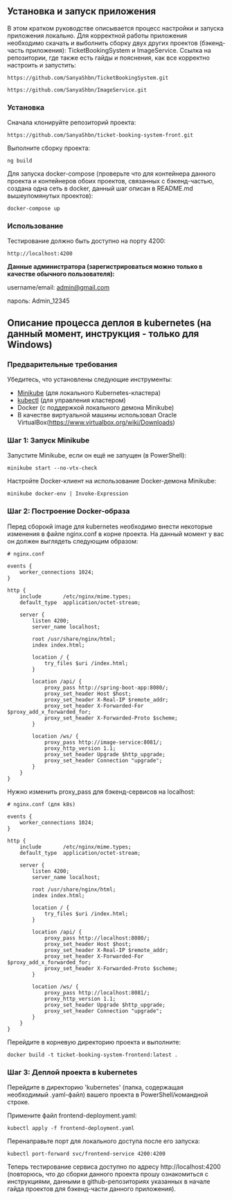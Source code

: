 ## Установка и запуск приложения

В этом кратком руководстве описывается процесс настройки и запуска приложения локально.
Для корректной работы приложения необходимо скачать и выболнить сборку двух других проектов (бэкенд-часть приложения): TicketBookingSystem и ImageService.
Ссылка на репозитории, где также есть гайды и пояснения, как все корректно настроить и запустить: 

```
https://github.com/SanyaShbn/TicketBookingSystem.git

https://github.com/SanyaShbn/ImageService.git
```

### Установка

Сначала клонируйте репозиторий проекта:

```
https://github.com/SanyaShbn/ticket-booking-system-front.git
```

Выполните сборку проекта:

```
ng build
```

Для запуска docker-compose (проверьте что для контейнера данного проекта и контейнеров обоих проектов, связанных с бэкенд-частью, создана одна сеть в docker, данный шаг описан в README.md вышеупомянутых проектов):

```
docker-compose up
```

### Использование

Тестирование должно быть доступно на порту 4200:

```
http://localhost:4200
```

**Данные администратора (зарегистрироваться можно только в качестве обычного пользователя):**

username/email: admin@gmail.com

пароль: Admin_12345

## Описание процесса деплоя в kubernetes (на данный момент, инструкция - только для Windows)

### Предварительные требования

Убедитесь, что установлены следующие инструменты:

- [Minikube](https://minikube.sigs.k8s.io/docs/start/) (для локального Kubernetes-кластера)
- [kubectl](https://kubernetes.io/docs/tasks/tools/) (для управления кластером)
- Docker (с поддержкой локального демона Minikube)
- В качестве виртуальной машины использовал Oracle VirtualBox(https://www.virtualbox.org/wiki/Downloads)

### Шаг 1: Запуск Minikube

Запустите Minikube, если он ещё не запущен (в PowerShell):

```
minikube start --no-vtx-check
```

Настройте Docker-клиент на использование Docker-демона Minikube:

```
minikube docker-env | Invoke-Expression
```

### Шаг 2: Построение Docker-образа

Перед сборокй image для kubernetes необходимо внести некоторые изменения в файле nginx.conf в корне проекта. На данный момент у вас он должен выглядеть следующим образом:

```
# nginx.conf

events {
    worker_connections 1024;
}

http {
    include       /etc/nginx/mime.types;
    default_type  application/octet-stream;

    server {
        listen 4200;
        server_name localhost;

        root /usr/share/nginx/html;
        index index.html;

        location / {
            try_files $uri /index.html;
        }

        location /api/ {
            proxy_pass http://spring-boot-app:8080/;
            proxy_set_header Host $host;
            proxy_set_header X-Real-IP $remote_addr;
            proxy_set_header X-Forwarded-For $proxy_add_x_forwarded_for;
            proxy_set_header X-Forwarded-Proto $scheme;
        }

        location /ws/ {
            proxy_pass http://image-service:8081/;
            proxy_http_version 1.1;
            proxy_set_header Upgrade $http_upgrade;
            proxy_set_header Connection "upgrade";
        }
    }
}
```

Нужно изменить proxy_pass для бэкенд-сервисов на localhost:

```
# nginx.conf (для k8s)

events {
    worker_connections 1024;
}

http {
    include       /etc/nginx/mime.types;
    default_type  application/octet-stream;

    server {
        listen 4200;
        server_name localhost;

        root /usr/share/nginx/html;
        index index.html;

        location / {
            try_files $uri /index.html;
        }

        location /api/ {
            proxy_pass http://localhost:8080/;
            proxy_set_header Host $host;
            proxy_set_header X-Real-IP $remote_addr;
            proxy_set_header X-Forwarded-For $proxy_add_x_forwarded_for;
            proxy_set_header X-Forwarded-Proto $scheme;
        }

        location /ws/ {
            proxy_pass http://localhost:8081/;
            proxy_http_version 1.1;
            proxy_set_header Upgrade $http_upgrade;
            proxy_set_header Connection "upgrade";
        }
    }
}
```

Перейдите в корневую директорию проекта и выполните:

```
docker build -t ticket-booking-system-frontend:latest .
```

### Шаг 3: Деплой проекта в kubernetes

Перейдите в директорию 'kubernetes' (папка, содержащая необходимый .yaml-файл) вашего проекта в PowerShell/командной строке.

Примените файл frontend-deployment.yaml:

```
kubectl apply -f frontend-deployment.yaml
```

Перенаправьте порт для локального доступа после его запуска:

```
kubectl port-forward svc/frontend-service 4200:4200
```

Теперь тестирование сервиса доступно по адресу http://localhost:4200 (повторюсь, что до сборки данного проекта прошу ознакомиться с инструкциями, данными в github-репозиториях указанных в начале гайда проектов для бэкенд-части данного приложения).